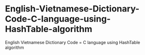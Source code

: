 # English-Vietnamese-Dictionary-Code-C-language-using-HashTable-algorithm
English Vietnamese Dictionary Code = C language using HashTable algorithm
